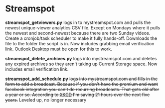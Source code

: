 <!-- @format -->

# Streamspot

**streamspot_getviewers.py** logs in to mystreamspot.com and pulls the newest unique-viewer analytics CSV file. Except on Mondays where it pulls the newest and second-newest because there are two Sunday videos. Create a cronjob/task scheduler to make it fully hands-off. Downloads the file to the folder the script is in. Now includes grabbing email verification link. Outlook Desktop must be open for this to work.

**streamspot_delete_archives.py** logs into mystreamspot.com and deletes any expired archives so they aren't taking up Current Storage space. Now includes email verification link.

**streamspot_add_schedule.py** ~~logs into mystreamspot.com and fills in the form to add a broadcast. Because if you don't have the premium and want facebook integration you can't do recurring broadcasts. That gets old after a year or so. According to [XKCD](https://xkcd.com/1205) I'm saving 21 hours over the next five years.~~  Leveled up, no longer necessary
